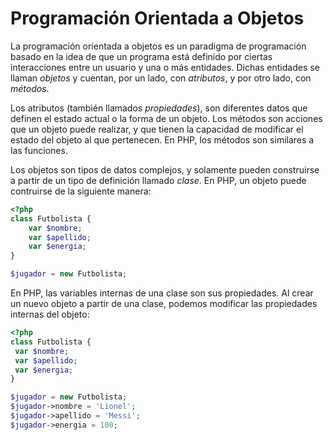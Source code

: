 # Programación Orientada a Objetos

La programación orientada a objetos es un paradigma de programación basado en la idea de que un programa está definido por ciertas interacciones entre un usuario y una o más entidades. Dichas entidades se llaman _objetos_ y cuentan, por un lado, con _atributos_, y por otro lado, con _métodos_.

Los atributos (también llamados _propiedades_), son diferentes datos que definen el estado actual o la forma de un objeto. Los métodos son acciones que un objeto puede realizar, y que tienen la capacidad de modificar el estado del objeto al que pertenecen. En PHP, los métodos son similares a las funciones.

Los objetos son tipos de datos complejos, y solamente pueden construirse a partir de un tipo de definición llamado _clase_. En PHP, un objeto puede contruirse de la siguiente manera:

```php
<?php
class Futbolista {
    var $nombre;
    var $apellido;
    var $energia;
}

$jugador = new Futbolista;
```

En PHP, las variables internas de una clase son sus propiedades. Al crear un nuevo objeto a partir de una clase, podemos modificar las propiedades internas del objeto:

```php
<?php
class Futbolista {
 var $nombre;
 var $apellido;
 var $energia;
}

$jugador = new Futbolista;
$jugador->nombre = 'Lionel';
$jugador->apellido = 'Messi';
$jugador->energia = 100;
```
